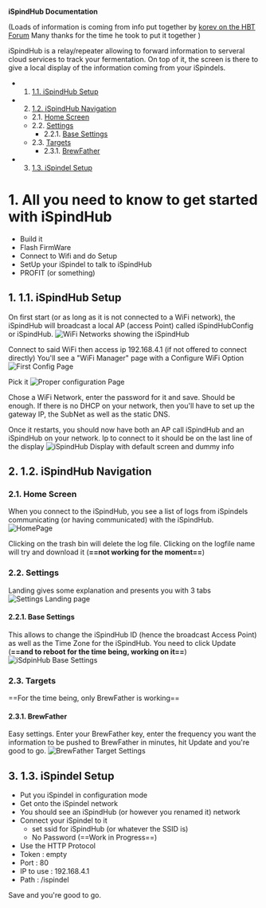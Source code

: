 **iSpindHub Documentation**

(Loads of information is coming from info put together by [korev on the HBT Forum](https://www.homebrewtalk.com/threads/ispindle-concentrators-repeaters-bridges-hubs.693125/post-9237012) Many thanks for the time he took to put it together )

iSpindHub is a relay/repeater allowing to forward information to serveral cloud services to track your fermentation. On top of it, the screen is there to give a local display of the information coming from your iSpindels.

<!-- vscode-markdown-toc -->
* 1. [1.1. iSpindHub Setup](#iSpindHubSetup)
* 2. [1.2. iSpindHub Navigation](#iSpindHubNavigation)
	* 2.1. [ Home Screen](#HomeScreen)
	* 2.2. [ Settings](#Settings)
		* 2.2.1. [Base Settings](#BaseSettings)
	* 2.3. [ Targets](#Targets)
		* 2.3.1. [ BrewFather](#BrewFather)
* 3. [1.3. iSpindel Setup](#iSpindelSetup)

<!-- vscode-markdown-toc-config
	numbering=true
	autoSave=true
	/vscode-markdown-toc-config -->
<!-- /vscode-markdown-toc -->


# 1. All you need to know to get started with iSpindHub
- Build it
- Flash FirmWare
- Connect to Wifi and do Setup
- SetUp your iSpindel to talk to iSpindHub
- PROFIT (or something)

##  1. <a name='iSpindHubSetup'></a>1.1. iSpindHub Setup
 On first start (or as long as it is not connected to a WiFi network), the iSpindHub will broadcast a local AP (access Point) called iSpindHubConfig or iSpindHub.
 ![WiFi Networks showing the iSpindHub](iSpindHub.jpg)

 Connect to said WiFi then access ip 192.168.4.1 (if not offered to connect directly)
 You'll see a "WiFi Manager" page with a Configure WiFi Option
 ![First Config Page](iSpindHubConf1.jpg)

 Pick it
 ![Proper configuration Page](iSpindHubConf2.jpg)

 Chose a WiFi Network, enter the password for it and save.
 Should be enough.
 If there is no DHCP on your network, then you'll have to set up the gateway IP, the SubNet as well as the static DNS.

Once it restarts, you should now have both an AP call iSpindHub and an iSpindHub on your network.
Ip to connect to it should be on the last line of the display 
![iSpindHub Display with default screen and dummy info](iSpindHubDisplay.jpg)

##  2. <a name='iSpindHubNavigation'></a>1.2. iSpindHub Navigation
###  2.1. <a name='HomeScreen'></a> Home Screen
When you connect to the iSpindHub, you see a list of logs from iSpindels communicating (or having communicated) with the iSpindHub.
![HomePage](HomePageiSpindHub.jpg)

Clicking on the trash bin will delete the log file.
Clicking on the logfile name will try and download it (**==not working for the moment==**)

###  2.2. <a name='Settings'></a> Settings
Landing gives some explanation and presents you with 3 tabs
![Settings Landing page](SettingsHome.jpg)
####  2.2.1. <a name='BaseSettings'></a>Base Settings

This allows to change the iSpindHub ID (hence the broadcast Access Point) as well as the Time Zone for the iSpindHub.
You need to click Update (**==and to reboot for the time being, working on it==**)
![iSdpinHub Base Settings](iSpindHubBaseSettings.jpg)

###  2.3. <a name='Targets'></a> Targets
==For the time being, only BrewFather is working==
####  2.3.1. <a name='BrewFather'></a> BrewFather
Easy settings. Enter your BrewFather key, enter the frequency you want the information to be pushed to BrewFather in minutes, hit Update and you're good to go.
![BrewFather Target Settings](BrewFatherTargetSettings.jpg)

##  3. <a name='iSpindelSetup'></a>1.3. iSpindel Setup
- Put you iSpindel in configuration mode
- Get onto the iSpindel network
- You should see an iSpindHub (or however you renamed it) network
- Connect your iSpindel to it
  - set ssid for iSpindHub (or whatever the SSID is)
  - No Password (==Work in Progress==)
- Use the HTTP Protocol
- Token : empty
- Port : 80
- IP to use : 192.168.4.1
- Path : /ispindel

Save and you're good to go.
